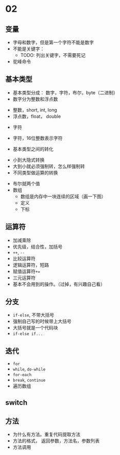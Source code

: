 # 02

## 变量
* 字母和数字，但是第一个字符不能是数字
* 不能是关键字：
  - TODO: 列出关键字，不需要死记
* 驼峰命令
## 基本类型
* 基本类型分成： 数字，字符，布尔，byte（二进制）
* 数字分为整数和浮点数
 - 整数，short, int, long
 - 浮点数，float， double
* 字符
 - 字符，16位整数表示字符
* 基本类型之间的转化
 - 小到大隐式转换
 - 大到小就必须强制转，怎么样强制转
 - 不同类型做运算的转换
* 布尔就两个值
* 数组
  - 数组是内存中一块连续的区域（画一下图）
  - 定义
  - 下标

## 运算符
* 加减乘除
* 优先级，结合性，加括号
* `++`, `--`
* 比较运算符
* 逻辑运算符，短路
* 赋值运算符`+=`
* 三元运算符
* 基本不会用到的操作。（过掉，有兴趣自己看）

## 分支
* `if-else`, 不带大括号
* 强制自己写的时候带上大括号
* 大括号就是一个代码块
* `if-else if...`

## 迭代
* `for`
* `while`, `do-while`
* `for-each`
* `break`, `continue`
* 遍历数组

## switch

## 方法
* 为什么有方法。重复代码提取方法
* 方法的格式， 返回参数，方法名，参数列表
* 方法调用
